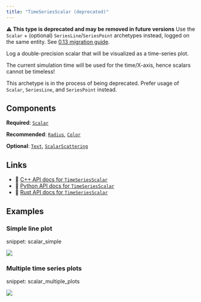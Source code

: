 ```yaml
---
title: "TimeSeriesScalar (deprecated)"
---
```


**⚠️ This type is deprecated and may be removed in future versions**
Use the `Scalar` + (optional) `SeriesLine`/`SeriesPoint` archetypes instead, logged on the same entity. See [0.13 migration guide](https://www.rerun.io/docs/reference/migration/migration-0-13).

Log a double-precision scalar that will be visualized as a time-series plot.

The current simulation time will be used for the time/X-axis, hence scalars
cannot be timeless!

This archetype is in the process of being deprecated. Prefer usage of
`Scalar`, `SeriesLine`, and `SeriesPoint` instead.

## Components

**Required**: [`Scalar`](../components/scalar.md)

**Recommended**: [`Radius`](../components/radius.md), [`Color`](../components/color.md)

**Optional**: [`Text`](../components/text.md), [`ScalarScattering`](../components/scalar_scattering.md)

## Links
 * 🌊 [C++ API docs for `TimeSeriesScalar`](https://ref.rerun.io/docs/cpp/stable/structrerun_1_1archetypes_1_1TimeSeriesScalar.html)
 * 🐍 [Python API docs for `TimeSeriesScalar`](https://ref.rerun.io/docs/python/stable/common/archetypes#rerun.archetypes.TimeSeriesScalar)
 * 🦀 [Rust API docs for `TimeSeriesScalar`](https://docs.rs/rerun/latest/rerun/archetypes/struct.TimeSeriesScalar.html)

## Examples

### Simple line plot

snippet: scalar_simple

<picture data-inline-viewer="snippets/scalar_simple">
  <source media="(max-width: 480px)" srcset="https://static.rerun.io/scalar_simple/8bcc92f56268739f8cd24d60d1fe72a655f62a46/480w.png">
  <source media="(max-width: 768px)" srcset="https://static.rerun.io/scalar_simple/8bcc92f56268739f8cd24d60d1fe72a655f62a46/768w.png">
  <source media="(max-width: 1024px)" srcset="https://static.rerun.io/scalar_simple/8bcc92f56268739f8cd24d60d1fe72a655f62a46/1024w.png">
  <source media="(max-width: 1200px)" srcset="https://static.rerun.io/scalar_simple/8bcc92f56268739f8cd24d60d1fe72a655f62a46/1200w.png">
  <img src="https://static.rerun.io/scalar_simple/8bcc92f56268739f8cd24d60d1fe72a655f62a46/full.png">
</picture>

### Multiple time series plots

snippet: scalar_multiple_plots

<picture data-inline-viewer="snippets/scalar_multiple_plots">
  <source media="(max-width: 480px)" srcset="https://static.rerun.io/scalar_multiple/15845c2a348f875248fbd694e03eabd922741c4c/480w.png">
  <source media="(max-width: 768px)" srcset="https://static.rerun.io/scalar_multiple/15845c2a348f875248fbd694e03eabd922741c4c/768w.png">
  <source media="(max-width: 1024px)" srcset="https://static.rerun.io/scalar_multiple/15845c2a348f875248fbd694e03eabd922741c4c/1024w.png">
  <source media="(max-width: 1200px)" srcset="https://static.rerun.io/scalar_multiple/15845c2a348f875248fbd694e03eabd922741c4c/1200w.png">
  <img src="https://static.rerun.io/scalar_multiple/15845c2a348f875248fbd694e03eabd922741c4c/full.png">
</picture>

